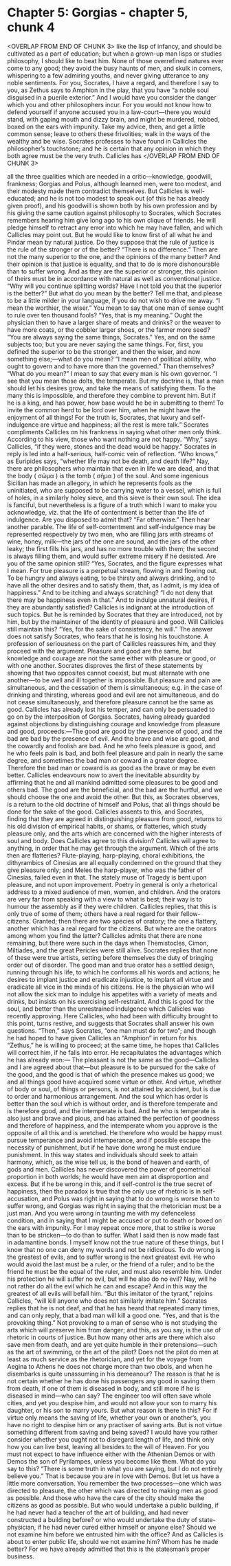 # Chapter 5: Gorgias - chapter 5, chunk 4

<OVERLAP FROM END OF CHUNK 3>
like the lisp of infancy, and should be cultivated as a part of education; but when a grown-up man lisps or studies philosophy, I should like to beat him. None of those overrefined natures ever come to any good; they avoid the busy haunts of men, and skulk in corners, whispering to a few admiring youths, and never giving utterance to any noble sentiments. For you, Socrates, I have a regard, and therefore I say to you, as Zethus says to Amphion in the play, that you have “a noble soul disguised in a puerile exterior.” And I would have you consider the danger which you and other philosophers incur. For you would not know how to defend yourself if anyone accused you in a law-court⁠—there you would stand, with gaping mouth and dizzy brain, and might be murdered, robbed, boxed on the ears with impunity. Take my advice, then, and get a little common sense; leave to others these frivolities; walk in the ways of the wealthy and be wise. Socrates professes to have found in Callicles the philosopher’s touchstone; and he is certain that any opinion in which they both agree must be the very truth. Callicles has
</OVERLAP FROM END OF CHUNK 3>

all the three qualities which are needed in a critic⁠—knowledge, goodwill, frankness; Gorgias and Polus, although learned men, were too modest, and their modesty made them contradict themselves. But Callicles is well-educated; and he is not too modest to speak out (of this he has already given proof), and his goodwill is shown both by his own profession and by his giving the same caution against philosophy to Socrates, which Socrates remembers hearing him give long ago to his own clique of friends. He will pledge himself to retract any error into which he may have fallen, and which Callicles may point out. But he would like to know first of all what he and Pindar mean by natural justice. Do they suppose that the rule of justice is the rule of the stronger or of the better? “There is no difference.” Then are not the many superior to the one, and the opinions of the many better? And their opinion is that justice is equality, and that to do is more dishonourable than to suffer wrong. And as they are the superior or stronger, this opinion of theirs must be in accordance with natural as well as conventional justice. “Why will you continue splitting words? Have I not told you that the superior is the better?” But what do you mean by the better? Tell me that, and please to be a little milder in your language, if you do not wish to drive me away. “I mean the worthier, the wiser.” You mean to say that one man of sense ought to rule over ten thousand fools? “Yes, that is my meaning.” Ought the physician then to have a larger share of meats and drinks? or the weaver to have more coats, or the cobbler larger shoes, or the farmer more seed? “You are always saying the same things, Socrates.” Yes, and on the same subjects too; but you are never saying the same things. For, first, you defined the superior to be the stronger, and then the wiser, and now something else;⁠—what do you mean? “I mean men of political ability, who ought to govern and to have more than the governed.” Than themselves? “What do you mean?” I mean to say that every man is his own governor. “I see that you mean those dolts, the temperate. But my doctrine is, that a man should let his desires grow, and take the means of satisfying them. To the many this is impossible, and therefore they combine to prevent him. But if he is a king, and has power, how base would he be in submitting to them! To invite the common herd to be lord over him, when he might have the enjoyment of all things! For the truth is, Socrates, that luxury and self-indulgence are virtue and happiness; all the rest is mere talk.” Socrates compliments Callicles on his frankness in saying what other men only think. According to his view, those who want nothing are not happy. “Why,” says Callicles, “if they were, stones and the dead would be happy.” Socrates in reply is led into a half-serious, half-comic vein of reflection. “Who knows,” as Euripides says, “whether life may not be death, and death life?” Nay, there are philosophers who maintain that even in life we are dead, and that the body ( σῶμα ) is the tomb ( σῆμα ) of the soul. And some ingenious Sicilian has made an allegory, in which he represents fools as the uninitiated, who are supposed to be carrying water to a vessel, which is full of holes, in a similarly holey sieve, and this sieve is their own soul. The idea is fanciful, but nevertheless is a figure of a truth which I want to make you acknowledge, viz. that the life of contentment is better than the life of indulgence. Are you disposed to admit that? “Far otherwise.” Then hear another parable. The life of self-contentment and self-indulgence may be represented respectively by two men, who are filling jars with streams of wine, honey, milk⁠—the jars of the one are sound, and the jars of the other leaky; the first fills his jars, and has no more trouble with them; the second is always filling them, and would suffer extreme misery if he desisted. Are you of the same opinion still? “Yes, Socrates, and the figure expresses what I mean. For true pleasure is a perpetual stream, flowing in and flowing out. To be hungry and always eating, to be thirsty and always drinking, and to have all the other desires and to satisfy them, that, as I admit, is my idea of happiness.” And to be itching and always scratching? “I do not deny that there may be happiness even in that.” And to indulge unnatural desires, if they are abundantly satisfied? Callicles is indignant at the introduction of such topics. But he is reminded by Socrates that they are introduced, not by him, but by the maintainer of the identity of pleasure and good. Will Callicles still maintain this? “Yes, for the sake of consistency, he will.” The answer does not satisfy Socrates, who fears that he is losing his touchstone. A profession of seriousness on the part of Callicles reassures him, and they proceed with the argument. Pleasure and good are the same, but knowledge and courage are not the same either with pleasure or good, or with one another. Socrates disproves the first of these statements by showing that two opposites cannot coexist, but must alternate with one another⁠—to be well and ill together is impossible. But pleasure and pain are simultaneous, and the cessation of them is simultaneous; e.g. in the case of drinking and thirsting, whereas good and evil are not simultaneous, and do not cease simultaneously, and therefore pleasure cannot be the same as good. Callicles has already lost his temper, and can only be persuaded to go on by the interposition of Gorgias. Socrates, having already guarded against objections by distinguishing courage and knowledge from pleasure and good, proceeds:⁠—The good are good by the presence of good, and the bad are bad by the presence of evil. And the brave and wise are good, and the cowardly and foolish are bad. And he who feels pleasure is good, and he who feels pain is bad, and both feel pleasure and pain in nearly the same degree, and sometimes the bad man or coward in a greater degree. Therefore the bad man or coward is as good as the brave or may be even better. Callicles endeavours now to avert the inevitable absurdity by affirming that he and all mankind admitted some pleasures to be good and others bad. The good are the beneficial, and the bad are the hurtful, and we should choose the one and avoid the other. But this, as Socrates observes, is a return to the old doctrine of himself and Polus, that all things should be done for the sake of the good. Callicles assents to this, and Socrates, finding that they are agreed in distinguishing pleasure from good, returns to his old division of empirical habits, or shams, or flatteries, which study pleasure only, and the arts which are concerned with the higher interests of soul and body. Does Callicles agree to this division? Callicles will agree to anything, in order that he may get through the argument. Which of the arts then are flatteries? Flute-playing, harp-playing, choral exhibitions, the dithyrambics of Cinesias are all equally condemned on the ground that they give pleasure only; and Meles the harp-player, who was the father of Cinesias, failed even in that. The stately muse of Tragedy is bent upon pleasure, and not upon improvement. Poetry in general is only a rhetorical address to a mixed audience of men, women, and children. And the orators are very far from speaking with a view to what is best; their way is to humour the assembly as if they were children. Callicles replies, that this is only true of some of them; others have a real regard for their fellow-citizens. Granted; then there are two species of oratory; the one a flattery, another which has a real regard for the citizens. But where are the orators among whom you find the latter? Callicles admits that there are none remaining, but there were such in the days when Themistocles, Cimon, Miltiades, and the great Pericles were still alive. Socrates replies that none of these were true artists, setting before themselves the duty of bringing order out of disorder. The good man and true orator has a settled design, running through his life, to which he conforms all his words and actions; he desires to implant justice and eradicate injustice, to implant all virtue and eradicate all vice in the minds of his citizens. He is the physician who will not allow the sick man to indulge his appetites with a variety of meats and drinks, but insists on his exercising self-restraint. And this is good for the soul, and better than the unrestrained indulgence which Callicles was recently approving. Here Callicles, who had been with difficulty brought to this point, turns restive, and suggests that Socrates shall answer his own questions. “Then,” says Socrates, “one man must do for two”; and though he had hoped to have given Callicles an “Amphion” in return for his “Zethus,” he is willing to proceed; at the same time, he hopes that Callicles will correct him, if he falls into error. He recapitulates the advantages which he has already won:⁠— The pleasant is not the same as the good⁠—Callicles and I are agreed about that⁠—but pleasure is to be pursued for the sake of the good, and the good is that of which the presence makes us good; we and all things good have acquired some virtue or other. And virtue, whether of body or soul, of things or persons, is not attained by accident, but is due to order and harmonious arrangement. And the soul which has order is better than the soul which is without order, and is therefore temperate and is therefore good, and the intemperate is bad. And he who is temperate is also just and brave and pious, and has attained the perfection of goodness and therefore of happiness, and the intemperate whom you approve is the opposite of all this and is wretched. He therefore who would be happy must pursue temperance and avoid intemperance, and if possible escape the necessity of punishment, but if he have done wrong he must endure punishment. In this way states and individuals should seek to attain harmony, which, as the wise tell us, is the bond of heaven and earth, of gods and men. Callicles has never discovered the power of geometrical proportion in both worlds; he would have men aim at disproportion and excess. But if he be wrong in this, and if self-control is the true secret of happiness, then the paradox is true that the only use of rhetoric is in self-accusation, and Polus was right in saying that to do wrong is worse than to suffer wrong, and Gorgias was right in saying that the rhetorician must be a just man. And you were wrong in taunting me with my defenceless condition, and in saying that I might be accused or put to death or boxed on the ears with impunity. For I may repeat once more, that to strike is worse than to be stricken⁠—to do than to suffer. What I said then is now made fast in adamantine bonds. I myself know not the true nature of these things, but I know that no one can deny my words and not be ridiculous. To do wrong is the greatest of evils, and to suffer wrong is the next greatest evil. He who would avoid the last must be a ruler, or the friend of a ruler; and to be the friend he must be the equal of the ruler, and must also resemble him. Under his protection he will suffer no evil, but will he also do no evil? Nay, will he not rather do all the evil which he can and escape? And in this way the greatest of all evils will befall him. “But this imitator of the tyrant,” rejoins Callicles, “will kill anyone who does not similarly imitate him.” Socrates replies that he is not deaf, and that he has heard that repeated many times, and can only reply, that a bad man will kill a good one. “Yes, and that is the provoking thing.” Not provoking to a man of sense who is not studying the arts which will preserve him from danger; and this, as you say, is the use of rhetoric in courts of justice. But how many other arts are there which also save men from death, and are yet quite humble in their pretensions⁠—such as the art of swimming, or the art of the pilot? Does not the pilot do men at least as much service as the rhetorician, and yet for the voyage from Aegina to Athens he does not charge more than two obols, and when he disembarks is quite unassuming in his demeanour? The reason is that he is not certain whether he has done his passengers any good in saving them from death, if one of them is diseased in body, and still more if he is diseased in mind⁠—who can say? The engineer too will often save whole cities, and yet you despise him, and would not allow your son to marry his daughter, or his son to marry yours. But what reason is there in this? For if virtue only means the saving of life, whether your own or another’s, you have no right to despise him or any practiser of saving arts. But is not virtue something different from saving and being saved? I would have you rather consider whether you ought not to disregard length of life, and think only how you can live best, leaving all besides to the will of Heaven. For you must not expect to have influence either with the Athenian Demos or with Demos the son of Pyrilampes, unless you become like them. What do you say to this? “There is some truth in what you are saying, but I do not entirely believe you.” That is because you are in love with Demos. But let us have a little more conversation. You remember the two processes⁠—one which was directed to pleasure, the other which was directed to making men as good as possible. And those who have the care of the city should make the citizens as good as possible. But who would undertake a public building, if he had never had a teacher of the art of building, and had never constructed a building before? or who would undertake the duty of state-physician, if he had never cured either himself or anyone else? Should we not examine him before we entrusted him with the office? And as Callicles is about to enter public life, should we not examine him? Whom has he made better? For we have already admitted that this is the statesman’s proper business.